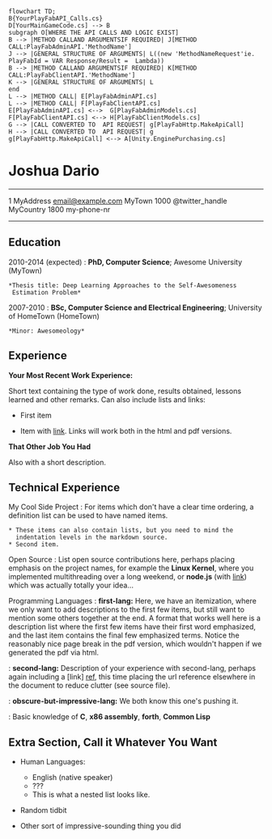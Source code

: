

```mermaid

flowchart TD;
B{YourPlayFabAPI_Calls.cs}
D[YourMainGameCode.cs] --> B
subgraph O[WHERE THE API CALLS AND LOGIC EXIST]
B --> |METHOD CALLAND ARGUMENTSIF REQUIRED| J[METHOD CALL:PlayFabAdminAPI.'MethodName']
J --> |GENERAL STRUCTURE OF ARGUMENTS| L((new 'MethodNameRequest'ie. PlayFabId = VAR Response/Result =  Lambda))
B --> |METHOD CALLAND ARGUMENTSIF REQUIRED| K[METHOD CALL:PlayFabClientAPI.'MethodName']
K --> |GENERAL STRUCTURE OF ARGUMENTS| L
end
L --> |METHOD CALL| E[PlayFabAdminAPI.cs]
L --> |METHOD CALL| F[PlayFabClientAPI.cs]
E[PlayFabAdminAPI.cs] <-->  G[PlayFabAdminModels.cs]
F[PlayFabClientAPI.cs] <--> H[PlayFabClientModels.cs]
G --> |CALL CONVERTED TO  API REQUEST| g[PlayFabHttp.MakeApiCall]
H --> |CALL CONVERTED TO  API REQUEST| g
g[PlayFabHttp.MakeApiCall] <--> A[Unity.EnginePurchasing.cs]

```


Joshua Dario
============

-------------------     ----------------------------
1 MyAddress                        email@example.com
MyTown 1000                          @twitter_handle
MyCountry                           1800 my-phone-nr
-------------------     ----------------------------

Education
---------

2010-2014 (expected)
:   **PhD, Computer Science**; Awesome University (MyTown)

    *Thesis title: Deep Learning Approaches to the Self-Awesomeness
     Estimation Problem*

2007-2010
:   **BSc, Computer Science and Electrical Engineering**; University of
    HomeTown (HomeTown)

    *Minor: Awesomeology*

Experience
----------

**Your Most Recent Work Experience:**

Short text containing the type of work done, results obtained,
lessons learned and other remarks. Can also include lists and
links:

* First item

* Item with [link](http://www.example.com). Links will work both in
  the html and pdf versions.

**That Other Job You Had**

Also with a short description.

Technical Experience
--------------------

My Cool Side Project
:   For items which don't have a clear time ordering, a definition
    list can be used to have named items.

    * These items can also contain lists, but you need to mind the
      indentation levels in the markdown source.
    * Second item.

Open Source
:   List open source contributions here, perhaps placing emphasis on
    the project names, for example the **Linux Kernel**, where you
    implemented multithreading over a long weekend, or **node.js**
    (with [link](http://nodejs.org)) which was actually totally
    your idea...

Programming Languages
:   **first-lang:** Here, we have an itemization, where we only want
    to add descriptions to the first few items, but still want to
    mention some others together at the end. A format that works well
    here is a description list where the first few items have their
    first word emphasized, and the last item contains the final few
    emphasized terms. Notice the reasonably nice page break in the pdf
    version, which wouldn't happen if we generated the pdf via html.

:   **second-lang:** Description of your experience with second-lang,
    perhaps again including a [link] [ref], this time placing the url
    reference elsewhere in the document to reduce clutter (see source
    file). 

:   **obscure-but-impressive-lang:** We both know this one's pushing
    it.

:   Basic knowledge of **C**, **x86 assembly**, **forth**, **Common Lisp**

[ref]: https://github.com/githubuser/superlongprojectname

Extra Section, Call it Whatever You Want
----------------------------------------

* Human Languages:

     * English (native speaker)
     * ???
     * This is what a nested list looks like.

* Random tidbit

* Other sort of impressive-sounding thing you did
